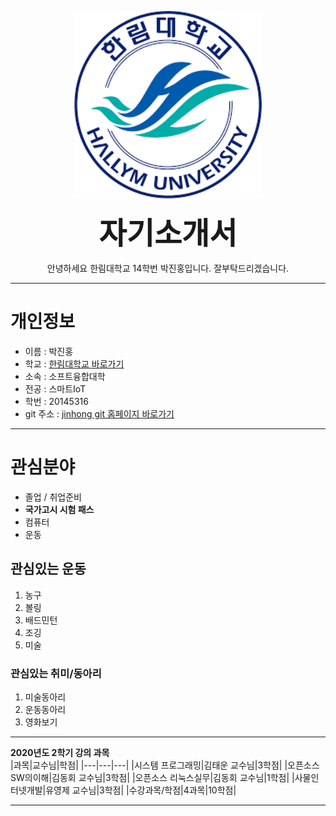<p align="center"><img src="/hallym.png" width="300" height="300"></p>  
<p align="center"><STRONG><font size="7">
자기소개서
  </font></STRONG></p> 

<p align="center">안녕하세요 한림대학교 14학번 박진홍입니다. 잘부탁드리겠습니다.</p>  

   
---    
  
# 개인정보  
* 이름 : 박진홍  
* 학교 : [한림대학교 바로가기][hallym]
* 소속 : 소프트융합대학    
* 전공 : 스마트IoT  
* 학번 : 20145316 
* git 주소 : [jinhong git 홈페이지 바로가기][github]

---  
# 관심분야     
* 졸업 / 취업준비  
* **국가고시 시험 패스**   
* 컴퓨터  
* 운동    

## 관심있는 운동   
1. 농구
2. 볼링
3. 배드민턴
4. 조깅  
5. 미술  

### 관심있는 취미/동아리  
1. 미술동아리  
2. 운동동아리  
3. 영화보기  

---  

**2020년도 2학기 강의 과목**  
|과목|교수님|학점|
|---|---|---|
|시스템 프로그래밍|김태운 교수님|3학점|
|오픈소스 SW의이해|김동회 교수님|3학점|
|오픈소스 리눅스실무|김동회 교수님|1학점|
|사물인터넷개발|유영제 교수님|3학점|
|수강과목/학점|4과목|10학점|

---  


[hallym]:http://hallym.ac.kr
[github]:http://github.com/HallymhongE
